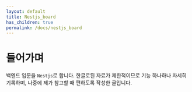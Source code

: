```yaml
---
layout: default
title: Nestjs_board
has_children: true
permalink: /docs/nestjs_board
---
```


# 들어가며
백엔드 입문을 `Nestjs`로 합니다. 한글로된 자료가 제한적이므로 기능 하나하나 자세히 기록하며, 나중에 제가 참고할 때 편하도록 작성한 글입니다.